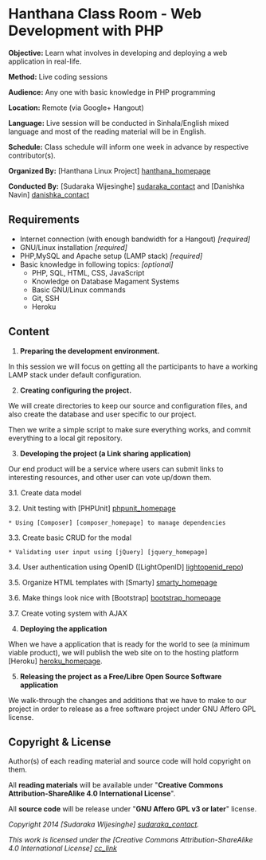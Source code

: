 Hanthana Class Room - Web Development with PHP
==============================================

__Objective:__ Learn what involves in developing and deploying a web
application in real-life.

__Method:__ Live coding sessions

__Audience:__ Any one with basic knowledge in PHP programming

__Location:__ Remote (via Google+ Hangout)

__Language:__ Live session will be conducted in Sinhala/English mixed
language and most of the reading material will be in English.

__Schedule:__ Class schedule will inform one week in advance by respective contributor(s).

__Organized By:__ [Hanthana Linux Project] [hanthana_homepage]

__Conducted By:__ [Sudaraka Wijesinghe] [sudaraka_contact] and [Danishka Navin]
[danishka_contact]


Requirements
------------

  * Internet connection (with enough bandwidth for a Hangout) _[required]_
  * GNU/Linux installation  _[required]_
  * PHP,MySQL and Apache setup (LAMP stack) _[required]_
  * Basic knowledge in following topics: _[optional]_
    * PHP, SQL, HTML, CSS, JavaScript
    * Knowledge on Database Magament Systems
    * Basic GNU/Linux commands
    * Git, SSH
    * Heroku

Content
-------

1. __Preparing the development environment.__

  In this session we will focus on getting all the participants to have a
  working LAMP stack under default configuration.

2. __Creating configuring the project.__

  We will create directories to keep our source and configuration files, and
  also create the database and user specific to our project.

  Then we write a simple script to make sure everything works, and commit
  everything to a local git repository.

3. __Developing the project (a Link sharing application)__

  Our end product will be a service where users can submit links to interesting
  resources, and other user can vote up/down them.

  3.1. Create data model

  3.2. Unit testing with [PHPUnit] [phpunit_homepage]

    * Using [Composer] [composer_homepage] to manage dependencies

  3.3. Create basic CRUD for the modal

    * Validating user input using [jQuery] [jquery_homepage]

  3.4. User authentication using OpenID ([LightOpenID] [lightopenid_repo])

  3.5. Organize HTML templates with [Smarty] [smarty_homepage]

  3.6. Make things look nice with [Bootstrap] [bootstrap_homepage]

  3.7. Create voting system with AJAX

4. __Deploying the application__

  When we have a application that is ready for the world to see (a minimum
  viable product), we will publish the web site on to the hosting platform
  [Heroku] [heroku_homepage].

5. __Releasing the project as a Free/Libre Open Source Software application__

  We walk-through the changes and additions that we have to make to our project
  in order to release as a free software project under GNU Affero GPL license.

Copyright & License
-------------------

Author(s) of each reading material and source code will hold copyright on them.

All __reading materials__ will be available under "__Creative Commons
Attribution-ShareAlike 4.0 International License__".

All __source code__ will be release under "__GNU Affero GPL v3 or later__"
license.


_Copyright 2014 [Sudaraka Wijesinghe] [sudaraka_contact]._

_This work is licensed under the [Creative Commons Attribution-ShareAlike 4.0
International License] [cc_link]_


  [hanthana_homepage]: http://hanthana.org/
  [sudaraka_contact]: http://sudaraka.org/contact
  [danishka_contact]: http://danishkanavin.blogspot.com/
  [lightopenid_repo]: https://gitorious.org/lightopenid
  [phpunit_homepage]: http://phpunit.de/
  [composer_homepage]: https://getcomposer.org/
  [jquery_homepage]: https://jquery.com/
  [bootstrap_homepage]: http://getbootstrap.com/
  [heroku_homepage]: https://www.heroku.com/
  [cc_link]: http://creativecommons.org/licenses/by-sa/4.0/
  [smarty_homepage]: http://www.smarty.net/

